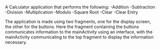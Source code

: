 A Calculator application that performs the following:
-Addition
-Subtraction
-Division
-Multiplication
-Modulo
-Square Root
-Clear
-Clear Entry

The application is made using two fragments, one for the display screen, the other for the buttons.
Here the fragment containing the buttons communicates information to the mainActivity using an interface,
with the mainActivity communicating to the top fragment to display the information necessary.
